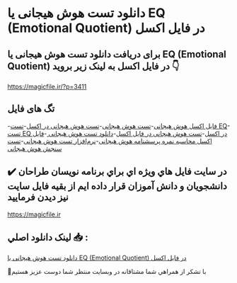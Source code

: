 # دانلود تست هوش هیجانی یا EQ (Emotional Quotient) در فایل اکسل

## برای دریافت دانلود تست هوش هیجانی یا EQ (Emotional Quotient) در فایل اکسل به لینک زیر بروید 👇

https://magicfile.ir/?p=3411

## تگ های فایل

-[فایل اکسل هوش هیجانی](https://magicfile.ir/product/%d8%aa%d8%b3%d8%aa%d9%87%d9%88%d8%b4-%d9%87%db%8c%d8%ac%d8%a7%d9%86%db%8c-%d8%af%d8%b1-%d9%81%d8%a7%db%8c%d9%84-%d8%a7%da%a9%d8%b3%d9%84/)-[تست هوش هیجانی](https://magicfile.ir/product/%d8%aa%d8%b3%d8%aa%d9%87%d9%88%d8%b4-%d9%87%db%8c%d8%ac%d8%a7%d9%86%db%8c-%d8%af%d8%b1-%d9%81%d8%a7%db%8c%d9%84-%d8%a7%da%a9%d8%b3%d9%84/)-[تست هوش هیجانی در اکسل](https://magicfile.ir/product/%d8%aa%d8%b3%d8%aa%d9%87%d9%88%d8%b4-%d9%87%db%8c%d8%ac%d8%a7%d9%86%db%8c-%d8%af%d8%b1-%d9%81%d8%a7%db%8c%d9%84-%d8%a7%da%a9%d8%b3%d9%84/)-[تست EQ](https://magicfile.ir/product/%d8%aa%d8%b3%d8%aa%d9%87%d9%88%d8%b4-%d9%87%db%8c%d8%ac%d8%a7%d9%86%db%8c-%d8%af%d8%b1-%d9%81%d8%a7%db%8c%d9%84-%d8%a7%da%a9%d8%b3%d9%84/)-[تست EQ در اکسل](https://magicfile.ir/product/%d8%aa%d8%b3%d8%aa%d9%87%d9%88%d8%b4-%d9%87%db%8c%d8%ac%d8%a7%d9%86%db%8c-%d8%af%d8%b1-%d9%81%d8%a7%db%8c%d9%84-%d8%a7%da%a9%d8%b3%d9%84/)-[تست هوش هیجانی در فایل اکسل](https://magicfile.ir/product/%d8%aa%d8%b3%d8%aa%d9%87%d9%88%d8%b4-%d9%87%db%8c%d8%ac%d8%a7%d9%86%db%8c-%d8%af%d8%b1-%d9%81%d8%a7%db%8c%d9%84-%d8%a7%da%a9%d8%b3%d9%84/)-[دانلود تست هوش هیجانی ](https://magicfile.ir/product/%d8%aa%d8%b3%d8%aa%d9%87%d9%88%d8%b4-%d9%87%db%8c%d8%ac%d8%a7%d9%86%db%8c-%d8%af%d8%b1-%d9%81%d8%a7%db%8c%d9%84-%d8%a7%da%a9%d8%b3%d9%84/)-[فایل اکسل محاسبه نمره پرسشنامه هوش هیجانی](https://magicfile.ir/product/%d8%aa%d8%b3%d8%aa%d9%87%d9%88%d8%b4-%d9%87%db%8c%d8%ac%d8%a7%d9%86%db%8c-%d8%af%d8%b1-%d9%81%d8%a7%db%8c%d9%84-%d8%a7%da%a9%d8%b3%d9%84/)-[نرم‌افزار تست هوش هیجانی](https://magicfile.ir/product/%d8%aa%d8%b3%d8%aa%d9%87%d9%88%d8%b4-%d9%87%db%8c%d8%ac%d8%a7%d9%86%db%8c-%d8%af%d8%b1-%d9%81%d8%a7%db%8c%d9%84-%d8%a7%da%a9%d8%b3%d9%84/)-[تست سنجش هوش هیجانی](https://magicfile.ir/product/%d8%aa%d8%b3%d8%aa%d9%87%d9%88%d8%b4-%d9%87%db%8c%d8%ac%d8%a7%d9%86%db%8c-%d8%af%d8%b1-%d9%81%d8%a7%db%8c%d9%84-%d8%a7%da%a9%d8%b3%d9%84/)

## ✔️ در سايت فايل هاي ويژه اي براي برنامه نويسان طراحان دانشجويان و دانش آموزان قرار داده ايم از بقيه فايل سايت نيز ديدن فرماييد

https://magicfile.ir


## لينک دانلود اصلي 📥 :

[دانلود تست هوش هیجانی یا EQ (Emotional Quotient) در فایل اکسل](https://magicfile.ir/product/%d8%aa%d8%b3%d8%aa%d9%87%d9%88%d8%b4-%d9%87%db%8c%d8%ac%d8%a7%d9%86%db%8c-%d8%af%d8%b1-%d9%81%d8%a7%db%8c%d9%84-%d8%a7%da%a9%d8%b3%d9%84/) 


🙏با تشکر از همراهي شما مشتاقانه در وبسایت منتظر شما دوست عزیز هستیم

